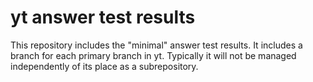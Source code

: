 # yt answer test results

This repository includes the "minimal" answer test results.  It includes a
branch for each primary branch in yt.  Typically it will not be managed
independently of its place as a subrepository.

